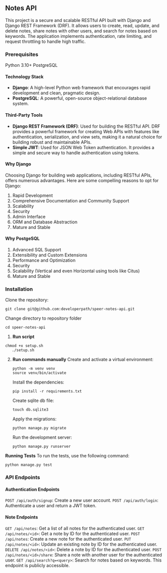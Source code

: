 ## Notes API

This project is a secure and scalable RESTful API built with Django and Django REST Framework (DRF). It allows users to create, read, update, and delete notes, share notes with other users, and search for notes based on keywords. The application implements authentication, rate limiting, and request throttling to handle high traffic.

### Prerequisites

Python 3.10+
PostgreSQL

#### Technology Stack

- **Django**: A high-level Python web framework that encourages rapid development and clean, pragmatic design.
- **PostgreSQL**: A powerful, open-source object-relational database system.

#### Third-Party Tools

- **Django REST Framework (DRF)**: Used for building the RESTful API. DRF provides a powerful framework for creating Web APIs with features like authentication, serialization, and view sets, making it a natural choice for building robust and maintainable APIs.
- **Simple JWT**: Used for JSON Web Token authentication. It provides a simple and secure way to handle authentication using tokens.

#### Why Django
Choosing Django for building web applications, including RESTful APIs, offers numerous advantages. Here are some compelling reasons to opt for Django:

1. Rapid Development
2. Comprehensive Documentation and Community Support
3. Scalability
4. Security
5. Admin Interface
8. ORM and Database Abstraction
9. Mature and Stable

#### Why PostgeSQL

1. Advanced SQL Support
2. Extensibility and Custom Extensions
3. Performance and Optimization
4. Security
5. Scalability (Vertical and even Horizontal using tools like Citus)
6. Mature and Stable

### Installation

Clone the repository:
```
git clone git@github.com:developerpath/speer-notes-api.git
```

Change directory to repository folder
```
cd speer-notes-api
```

1. **Run script**

```
chmod +x setup.sh
   ./setup.sh
```

2. **Run commands manually**
   Create and activate a virtual environment:
   ```
   python -m venv venv
   source venv/bin/activate
   ```

   Install the dependencies:
   ```
   pip install -r requirements.txt
   ```

   Create sqlite db file:
   ```
   touch db.sqlite3
   ```

   Apply the migrations:
   ```
   python manage.py migrate
   ```

   Run the development server:
   ```
   python manage.py runserver
   ```

**Running Tests**
To run the tests, use the following command:
```
python manage.py test
```

### API Endpoints

#### Authentication Endpoints

`POST /api/auth/signup`: Create a new user account.
`POST /api/auth/login`: Authenticate a user and return a JWT token.

#### Note Endpoints
`GET /api/notes`: Get a list of all notes for the authenticated user.
`GET /api/notes/<id>`: Get a note by ID for the authenticated user.
`POST /api/notes`: Create a new note for the authenticated user.
`PUT /api/notes/<id>`: Update an existing note by ID for the authenticated user.
`DELETE /api/notes/<id>`: Delete a note by ID for the authenticated user.
`POST /api/notes/<id>/share`: Share a note with another user for the authenticated user.
`GET /api/search?q=<query>`: Search for notes based on keywords. This endpoint is publicly accessible.
